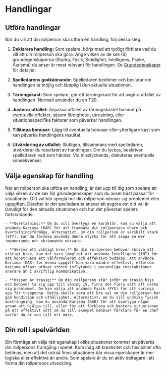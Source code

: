 # Handlingar

## Utföra handlingar

När du vill att din rollperson ska utföra en handling, följ dessa steg:

1. **Deklarera handling:** Som spelare, börja med att tydligt förklara vad du vill att din rollperson ska göra. Ange vilken av de sex (6) grundegenskaperna (Styrka, Fysik, Smidighet, Intelligens, Psyke, Karisma) du anser är mest relevant för handlingen. Se [Grundegenskaper](character-baseabilities.md) för detaljer.

2. **Spelledarens godkännande:** Spelledaren bedömer och beslutar om handlingen är möjlig och lämplig i den aktuella situationen. 

3. **Tärningskast:** Som spelare, gör ett tärningskast för att avgöra utfallet av handlingen. Normalt använder du en T20.

4. **Justerar utfallet:** Anpassa utfallet av tärningskastet baserat på eventuella effekter, såsom färdigheter, utrustning, eller situationsspecifika faktorer som påverkar handlingen.

5. **Tillämpa bonusar:** Lägg till eventuella bonusar eller ytterligare kast som kan påverka handlingens resultat.

6. **Utvärdering av utfallet:** Slutligen, tillsammans med spelledaren, utvärderar du resultatet av handlingen. Om du lyckas, beskriver spelledaren vad som händer. Vid misslyckande, diskuteras eventuella konsekvenser.

## Välja egenskap för handling

När en rollperson ska utföra en handling, är det upp till dig som spelare att välja vilken av de sex (6) grundegenskaper som du anser bäst passar för situationen. Ditt val bör spegla hur din rollperson närmar sig problemet eller uppgiften. Därefter är det spelledarens ansvar att avgöra om ditt val är lämpligt för den aktuella situationen och hur det påverkar spelets fortskridande.

```admonish example title="Exempel"
- **Övertalning:** Om du vill övertyga en karaktär, kan du välja att använda Karisma (KAR) för att framhäva din rollpersons charm och övertalningsförmåga. Alternativt, om din rollperson är särskilt stark (STY), kan du försöka använda denna styrka för att skapa en mer imponerande och skrämmande närvaro.

- **Skriva ett viktigt brev:** Om din rollperson behöver skriva ett viktigt brev, kan det vara lämpligt att använda Intelligens (INT) för att konstruera ett välformulerat och effektivt budskap. Att använda Karisma (KAR) för denna uppgift kan vara mindre effektivt, eftersom karisma oftast utövar större inflytande i personliga interaktioner snarare än i skriftlig kommunikation.

- **Hissen är trasig:** Om din rollperson står inför en trasig hiss och behöver ta sig upp till våning 15, finns det flera sätt att närma sig problemet. Du kan välja att använda Fysik (FYS) för att springa upp för trapporna. Detta skulle vara ett bra val om din rollperson har god kondition och uthållighet. Alternativt, om du vill undvika fysisk ansträngning, kan du använda Karisma (KAR) för att övertyga någon annan att hjälpa till, eller för att förklara och hantera situationen på ett effektivt sätt om du till exempel behöver förklara för en chef varför du är sen till ett möte.
```

## Din roll i spelvärlden

Din förmåga att välja rätt egenskap i olika situationer kommer att påverka din rollpersons framgång i spelet. Kom ihåg att kreativitet och flexibilitet ofta belönas, men att det också finns situationer där vissa egenskaper är mer logiska eller effektiva än andra. Som spelare är du en aktiv deltagare i att forma din rollpersons utveckling.

